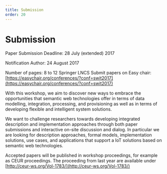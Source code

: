 ```yaml
---
title: Submission
order: 20
---
```

# Submission

Paper Submission Deadline: 28 July (extended) 2017 

Notification Author: 24 August 2017

Number of pages: 8 to 12 Springer LNCS
Submit papers on Easy chair: [https://easychair.org/conferences/?conf=swit2017](https://easychair.org/conferences/?conf=swit2017)

With this workshop, we aim to discover new ways to embrace the opportunities that semantic web technologies offer in terms of data modelling, integration, processing, and provisioning as well as in terms of developing flexible and intelligent system solutions.

We want to challenge researchers towards developing integrated description and implementation approaches through both paper submissions and interactive on-site discussion and dialog.
In particular we are looking for description approaches, formal models, implementation solutions, use cases, and applications that support a IoT solutions based on semantic web technologies.

Accepted papers will be published in workshop proceedings, for example as CEUR proceedings. 
The proceeding from last year are available under [http://ceur-ws.org/Vol-1783/](http://ceur-ws.org/Vol-1783/)
